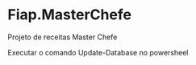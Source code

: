 # Fiap.MasterChefe
Projeto de receitas Master Chefe


Executar o comando Update-Database no powersheel 
